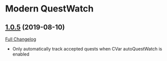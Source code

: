 # Modern QuestWatch

## [1.0.5](https://github.com/ketho-wow/ModernQuestWatch/tree/1.0.5) (2019-08-10)
[Full Changelog](https://github.com/ketho-wow/ModernQuestWatch/compare/1.0.4...1.0.5)

- Only automatically track accepted quests when CVar autoQuestWatch is enabled  
